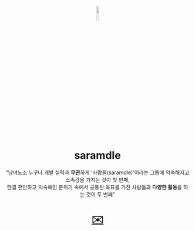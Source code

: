 # <div align="center"> <img width="10%" src="https://user-images.githubusercontent.com/102597172/221416026-b4119c1f-a2cb-4001-b9d5-f45ca6167b16.png"></div> <div align="center"> saramdle </div>

<div align="center"> "남녀노소 누구나 개발 실력과 <strong>무관</strong>하게 '사람들(saramdle)'이라는 그룹에 익숙해지고 소속감을 가지는 것이 첫 번째,<br> 한결 편안하고 익숙해진 분위기 속에서 공통된 목표를 가진 사람들과 <strong>다양한 활동</strong>을 하는 것이 두 번째"</div>


# <div align="center"><a href="mailto:dlwodud821@gmail.com?Subject=[사람들]%20" target="_top">✉️</a></div>

